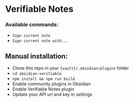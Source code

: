 # Verifiable Notes

### Available commands:

- `Sign current note`
- `Sign current note with...`


## Manual installation:

- Clone this repo in your `{vault}/.obsidian/plugins` folder
- `cd obsidian-verifiable`
- `npm install && npm run build`
- Enable community plugins in Obsidian
- Enable Verifiable Notes plugin
- Update your API url and key in settings

